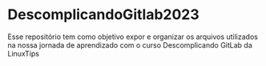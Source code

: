 # DescomplicandoGitlab2023
Esse repositório tem como objetivo expor e organizar os arquivos utilizados na nossa jornada de aprendizado com o curso Descomplicando GitLab da LinuxTips 
